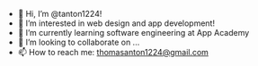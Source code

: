 - 👋 Hi, I’m @tanton1224!
- 👀 I’m interested in web design and app development!
- 🌱 I’m currently learning software engineering at App Academy
- 💞️ I’m looking to collaborate on ...
- 📫 How to reach me: thomasanton1224@gmail.com

<!---
tanton1224/tanton1224 is a ✨ special ✨ repository because its `README.md` (this file) appears on your GitHub profile.
You can click the Preview link to take a look at your changes.
--->
